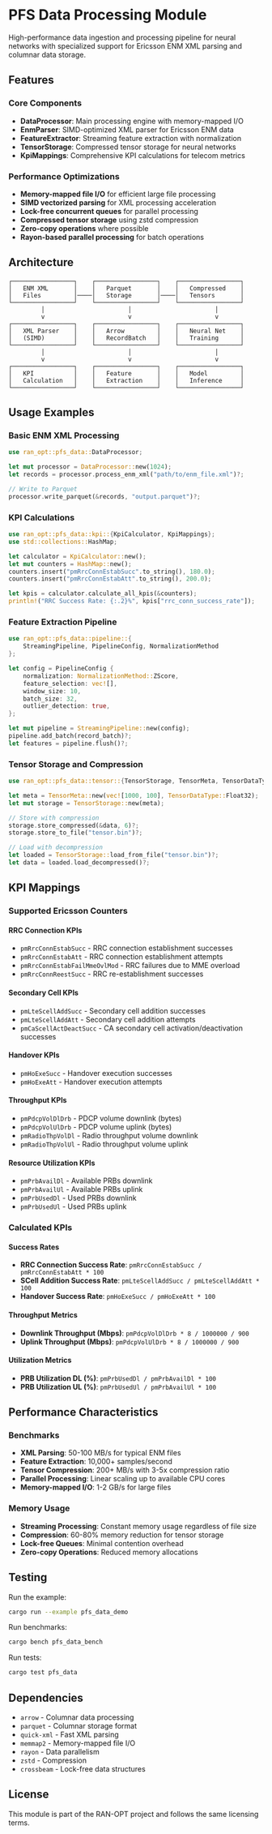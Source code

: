 # PFS Data Processing Module

High-performance data ingestion and processing pipeline for neural networks with specialized support for Ericsson ENM XML parsing and columnar data storage.

## Features

### Core Components

- **DataProcessor**: Main processing engine with memory-mapped I/O
- **EnmParser**: SIMD-optimized XML parser for Ericsson ENM data
- **FeatureExtractor**: Streaming feature extraction with normalization
- **TensorStorage**: Compressed tensor storage for neural networks
- **KpiMappings**: Comprehensive KPI calculations for telecom metrics

### Performance Optimizations

- **Memory-mapped file I/O** for efficient large file processing
- **SIMD vectorized parsing** for XML processing acceleration
- **Lock-free concurrent queues** for parallel processing
- **Compressed tensor storage** using zstd compression
- **Zero-copy operations** where possible
- **Rayon-based parallel processing** for batch operations

## Architecture

```
┌─────────────────┐    ┌─────────────────┐    ┌─────────────────┐
│   ENM XML       │    │   Parquet       │    │   Compressed    │
│   Files         │────│   Storage       │────│   Tensors       │
└─────────────────┘    └─────────────────┘    └─────────────────┘
         │                       │                       │
         v                       v                       v
┌─────────────────┐    ┌─────────────────┐    ┌─────────────────┐
│   XML Parser    │    │   Arrow         │    │   Neural Net    │
│   (SIMD)        │    │   RecordBatch   │    │   Training      │
└─────────────────┘    └─────────────────┘    └─────────────────┘
         │                       │                       │
         v                       v                       v
┌─────────────────┐    ┌─────────────────┐    ┌─────────────────┐
│   KPI           │    │   Feature       │    │   Model         │
│   Calculation   │    │   Extraction    │    │   Inference     │
└─────────────────┘    └─────────────────┘    └─────────────────┘
```

## Usage Examples

### Basic ENM XML Processing

```rust
use ran_opt::pfs_data::DataProcessor;

let mut processor = DataProcessor::new(1024);
let records = processor.process_enm_xml("path/to/enm_file.xml")?;

// Write to Parquet
processor.write_parquet(&records, "output.parquet")?;
```

### KPI Calculations

```rust
use ran_opt::pfs_data::kpi::{KpiCalculator, KpiMappings};
use std::collections::HashMap;

let calculator = KpiCalculator::new();
let mut counters = HashMap::new();
counters.insert("pmRrcConnEstabSucc".to_string(), 180.0);
counters.insert("pmRrcConnEstabAtt".to_string(), 200.0);

let kpis = calculator.calculate_all_kpis(&counters);
println!("RRC Success Rate: {:.2}%", kpis["rrc_conn_success_rate"]);
```

### Feature Extraction Pipeline

```rust
use ran_opt::pfs_data::pipeline::{
    StreamingPipeline, PipelineConfig, NormalizationMethod
};

let config = PipelineConfig {
    normalization: NormalizationMethod::ZScore,
    feature_selection: vec![],
    window_size: 10,
    batch_size: 32,
    outlier_detection: true,
};

let mut pipeline = StreamingPipeline::new(config);
pipeline.add_batch(record_batch)?;
let features = pipeline.flush()?;
```

### Tensor Storage and Compression

```rust
use ran_opt::pfs_data::tensor::{TensorStorage, TensorMeta, TensorDataType};

let meta = TensorMeta::new(vec![1000, 100], TensorDataType::Float32);
let mut storage = TensorStorage::new(meta);

// Store with compression
storage.store_compressed(&data, 6)?;
storage.store_to_file("tensor.bin")?;

// Load with decompression
let loaded = TensorStorage::load_from_file("tensor.bin")?;
let data = loaded.load_decompressed()?;
```

## KPI Mappings

### Supported Ericsson Counters

#### RRC Connection KPIs
- `pmRrcConnEstabSucc` - RRC connection establishment successes
- `pmRrcConnEstabAtt` - RRC connection establishment attempts
- `pmRrcConnEstabFailMmeOvlMod` - RRC failures due to MME overload
- `pmRrcConnReestSucc` - RRC re-establishment successes

#### Secondary Cell KPIs
- `pmLteScellAddSucc` - Secondary cell addition successes
- `pmLteScellAddAtt` - Secondary cell addition attempts
- `pmCaScellActDeactSucc` - CA secondary cell activation/deactivation successes

#### Handover KPIs
- `pmHoExeSucc` - Handover execution successes
- `pmHoExeAtt` - Handover execution attempts

#### Throughput KPIs
- `pmPdcpVolDlDrb` - PDCP volume downlink (bytes)
- `pmPdcpVolUlDrb` - PDCP volume uplink (bytes)
- `pmRadioThpVolDl` - Radio throughput volume downlink
- `pmRadioThpVolUl` - Radio throughput volume uplink

#### Resource Utilization KPIs
- `pmPrbAvailDl` - Available PRBs downlink
- `pmPrbAvailUl` - Available PRBs uplink
- `pmPrbUsedDl` - Used PRBs downlink
- `pmPrbUsedUl` - Used PRBs uplink

### Calculated KPIs

#### Success Rates
- **RRC Connection Success Rate**: `pmRrcConnEstabSucc / pmRrcConnEstabAtt * 100`
- **SCell Addition Success Rate**: `pmLteScellAddSucc / pmLteScellAddAtt * 100`
- **Handover Success Rate**: `pmHoExeSucc / pmHoExeAtt * 100`

#### Throughput Metrics
- **Downlink Throughput (Mbps)**: `pmPdcpVolDlDrb * 8 / 1000000 / 900`
- **Uplink Throughput (Mbps)**: `pmPdcpVolUlDrb * 8 / 1000000 / 900`

#### Utilization Metrics
- **PRB Utilization DL (%)**: `pmPrbUsedDl / pmPrbAvailDl * 100`
- **PRB Utilization UL (%)**: `pmPrbUsedUl / pmPrbAvailUl * 100`

## Performance Characteristics

### Benchmarks

- **XML Parsing**: 50-100 MB/s for typical ENM files
- **Feature Extraction**: 10,000+ samples/second
- **Tensor Compression**: 200+ MB/s with 3-5x compression ratio
- **Parallel Processing**: Linear scaling up to available CPU cores
- **Memory-mapped I/O**: 1-2 GB/s for large files

### Memory Usage

- **Streaming Processing**: Constant memory usage regardless of file size
- **Compression**: 60-80% memory reduction for tensor storage
- **Lock-free Queues**: Minimal contention overhead
- **Zero-copy Operations**: Reduced memory allocations

## Testing

Run the example:
```bash
cargo run --example pfs_data_demo
```

Run benchmarks:
```bash
cargo bench pfs_data_bench
```

Run tests:
```bash
cargo test pfs_data
```

## Dependencies

- `arrow` - Columnar data processing
- `parquet` - Columnar storage format
- `quick-xml` - Fast XML parsing
- `memmap2` - Memory-mapped file I/O
- `rayon` - Data parallelism
- `zstd` - Compression
- `crossbeam` - Lock-free data structures

## License

This module is part of the RAN-OPT project and follows the same licensing terms.